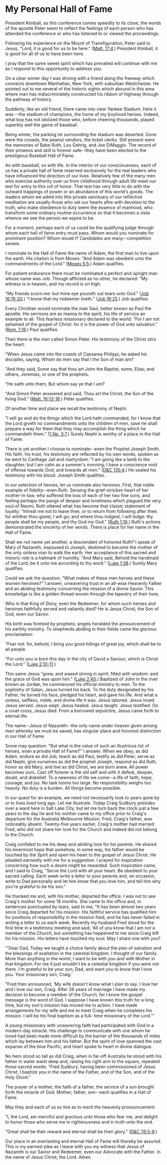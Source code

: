 # My Personal Hall of Fame

President Kimball, as this conference comes speedily to its close, the words
of the apostle Peter seem to reflect the feelings of each person who has
attended the conference or who has listened to or viewed the proceedings.

Following his experience on the Mount of Transfiguration, Peter said to Jesus,
"Lord, it is good for us to be here." ([Matt.
17:4](https://www.lds.org/scriptures/nt/matt/17.4?lang=eng#3).) President
Kimball, it is good for all of us to have been here.

I pray that the same sweet spirit which has prevailed will continue with me as
I respond to this opportunity to address you.

On a clear winter day I was driving with a friend along the freeway which
connects downtown Manhattan, New York, with suburban Westchester. He pointed
out to me several of the historic sights which abound in this area where man
has indiscriminately constructed his ribbon of highway through the pathway of
history.

Suddenly, like an old friend, there came into view Yankee Stadium. Here it was
--the stadium of champions, the home of my boyhood heroes. Indeed, what boy
has not idolized those who, before cheering thousands, played superbly well
the game of baseball.

Being winter, the parking lot surrounding the stadium was deserted. Gone were
the crowds, the peanut vendors, the ticket clerks. Still present were the
memories of Babe Ruth, Lou Gehrig, and Joe DiMaggio. The record of their
prowess and skill is forever safe--they have been elected to the prestigious
Baseball Hall of Fame.

As with baseball, so with life. In the interior of our consciousness, each of
us has a private hall of fame reserved exclusively for the real leaders who
have influenced the direction of our lives. Relatively few of the many men who
exercise authority over us from childhood through adult life meet our test for
entry to this roll of honor. That test has very little to do with the outward
trappings of power or an abundance of this world's goods. The leaders whom we
admit into this private sanctuary of our reflective meditation are usually
those who set our hearts afire with devotion to the truth, who make obedience
to duty seem the essence of manhood, who transform some ordinary routine
occurrence so that it becomes a vista whence we see the person we aspire to
be.

For a moment, perhaps each of us could be the qualifying judge through whom
each hall of fame entry must pass. Whom would you nominate for prominent
position? Whom would I? Candidates are many--competition severe.

I nominate to the Hall of Fame the name of Adam, the first man to live upon
the earth. His citation is from Moses: "And Adam was obedient unto the
commandments of the Lord." ([Moses
5:5](https://www.lds.org/scriptures/pgp/moses/5.5?lang=eng#4).) Adam
qualifies.

For patient endurance there must be nominated a perfect and upright man whose
name was Job. Though afflicted as no other, he declared: "My witness is in
heaven, and my record is on high.

"My friends scorn me: but mine eye poureth out tears unto God." ([Job
16:19-20](https://www.lds.org/scriptures/ot/job/16.19-20?lang=eng#18).) "I
know that my redeemer liveth." ([Job
19:25](https://www.lds.org/scriptures/ot/job/19.25?lang=eng#24).) Job
qualifies.

Every Christian would nominate the man Saul, better known as Paul the apostle.
His sermons are as manna to the spirit, his life of service an example to all.
This fearless missionary declared to the world: "For I am not ashamed of the
gospel of Christ: for it is the power of God unto salvation." ([Rom.
1:16](https://www.lds.org/scriptures/nt/rom/1.16?lang=eng#15).) Paul
qualifies.

Then there is the man called Simon Peter. His testimony of the Christ stirs
the heart:

"When Jesus came into the coasts of Caesarea Philippi, he asked his disciples,
saying, Whom do men say that I the Son of man am?

"And they said, Some say that thou art John the Baptist; some, Elias; and
others, Jeremias, or one of the prophets.

"He saith unto them, But whom say ye that I am?

"And Simon Peter answered and said, Thou art the Christ, the Son of the living
God." ([Matt.
16:13-16](https://www.lds.org/scriptures/nt/matt/16.13-16?lang=eng#12).) Peter
qualifies.

Of another time and place we recall the testimony of Nephi:

"I will go and do the things which the Lord hath commanded, for I know that
the Lord giveth no commandments unto the children of men, save he shall
prepare a way for them that they may accomplish the thing which he commandeth
them." ([1 Ne. 3:7](https://www.lds.org/scriptures/bofm/1-ne/3.7?lang=eng#6).)
Surely Nephi is worthy of a place in the Hall of Fame.

There is yet another I choose to nominate--even the Prophet Joseph Smith. His
faith, his trust, his testimony are reflected by his own words, spoken as he
went to Carthage Jail and martyrdom: "I am going like a lamb to the slaughter;
but I am calm as a summer's morning; I have a conscience void of offense
towards God, and towards all men." ([D&amp;C
135:4](https://www.lds.org/scriptures/dc-testament/dc/135.4?lang=eng#3).) He
sealed his testimony with his blood. Joseph Smith qualifies.

In our selection of heroes, let us nominate also heroines. First, that noble
example of fidelity--even Ruth. Sensing the grief-stricken heart of her
mother-in-law, who suffered the loss of each of her two fine sons, and feeling
perhaps the pangs of despair and loneliness which plagued the very soul of
Naomi, Ruth uttered what has become that classic statement of loyalty:
"Intreat me not to leave thee, or to return from following after thee: for
whither thou goest, I will go; and where thou lodgest, I will lodge: thy
people shall be my people, and thy God my God." ([Ruth
1:16](https://www.lds.org/scriptures/ot/ruth/1.16?lang=eng#15).) Ruth's
actions demonstrated the sincerity of her words. There is place for her name
in the Hall of Fame.

Shall we not name yet another, a descendant of honored Ruth? I speak of Mary
of Nazareth, espoused to Joseph, destined to become the mother of the only
sinless man to walk the earth. Her acceptance of this sacred and historic role
is a hallmark of humility. "And Mary said, Behold the handmaid of the Lord; be
it unto me according to thy word." ([Luke
1:38](https://www.lds.org/scriptures/nt/luke/1.38?lang=eng#37).) Surely Mary
qualifies.

Could we ask the question, "What makes of these men heroes and these women
heroines?" I answer, unwavering trust in an all-wise Heavenly Father and an
abiding testimony concerning the mission of a divine Savior. This knowledge is
like a golden thread woven through the tapestry of their lives.

Who is that King of Glory, even the Redeemer, for whom such heroes and
heroines faithfully served and valiantly died? He is Jesus Christ, the Son of
God, even our Savior.

His birth was foretold by prophets; angels heralded the announcement of his
earthly ministry. To shepherds abiding in their fields came the glorious
proclamation:

"Fear not: for, behold, I bring you good tidings of great joy, which shall be
to all people.

"For unto you is born this day in the city of David a Saviour, which is Christ
the Lord." ([Luke
2:10-11](https://www.lds.org/scriptures/nt/luke/2.10-11?lang=eng#9).)

This same Jesus "grew, and waxed strong in spirit, filled with wisdom: and the
grace of God was upon him." ([Luke
2:40](https://www.lds.org/scriptures/nt/luke/2.40?lang=eng#39).) Baptized of
John in the river known as Jordan, he commenced his official ministry to men.
To the sophistry of Satan, Jesus turned his back. To the duty designated by
his Father, he turned his face, pledged his heart, and gave his life. And what
a sinless, selfless, noble, and divine life it was. Jesus labored. Jesus
loved. Jesus served. Jesus wept. Jesus healed. Jesus taught. Jesus testified.
On a cruel cross, Jesus died. From a borrowed sepulchre, Jesus came forth to
eternal life.

The name--Jesus of Nazareth--the only name under heaven given among men
whereby we must be saved, has singular place and honored distinction in our
Hall of Fame.

Some may question: "But what is the value of such an illustrious list of
heroes, even a private Hall of Fame?" I answer. When we obey, as did Adam,
endure as did Job, teach as did Paul, testify as did Peter, serve as did
Nephi, give ourselves as did the prophet Joseph, respond as did Ruth, honor as
did Mary, and live as did Christ, we are born anew. All power becomes ours.
Cast off forever is the old self and with it defeat, despair, doubt, and
disbelief. To a newness of life we come--a life of faith, hope, courage, and
joy. No task looms too large. No responsibility weighs too heavily. No duty is
a burden. All things become possible.

In our quest for an example, we need not necessarily look to years gone by or
to lives lived long ago. Let me illustrate. Today Craig Sudbury presides over
a ward here in Salt Lake City, but let me turn back the clock just a few years
to the day he and his mother came to my office prior to Craig's departure for
the Australia Melbourne Mission. Fred, Craig's father, was noticeably absent.
Twenty-five years earlier, Craig's mother had married Fred, who did not share
her love for the Church and indeed did not belong to the Church.

Craig confided to me his deep and abiding love for his parents. He shared his
innermost hope that somehow, in some way, his father would be touched by the
Spirit and open his heart to the gospel of Jesus Christ. He pleaded earnestly
with me for a suggestion. I prayed for inspiration concerning how such a
desire might be rewarded. Such inspiration came, and I said to Craig, "Serve
the Lord with all your heart. Be obedient to your sacred calling. Each week
write a letter to your parents and, on occasion, write to Dad personally and
let him know that you love him, and tell him why you're grateful to be his
son."

He thanked me and, with his mother, departed the office. I was not to see
Craig's mother for some 18 months. She came to the office and, in sentences
punctuated by tears, said to me, "It has been almost two years since Craig
departed for his mission. His faithful service has qualified him for positions
of responsibility in the mission field, and he has never failed in writing a
letter to us each week. Recently my husband Fred stood for the first time in a
testimony meeting and said, 'All of you know that I am not a member of the
Church, but something has happened to me since Craig left for his mission. His
letters have touched my soul. May I share one with you?

"'Dear Dad, Today we taught a choice family about the plan of salvation and
the blessings of exaltation in the celestial kingdom. I thought of our family.
More than anything in the world, I want to be with you and with Mother in that
kingdom. For me it just wouldn't be a celestial kingdom if you were not there.
I'm grateful to be your son, Dad, and want you to know that I love you. Your
missionary son, Craig.'

"Fred then announced, 'My wife doesn't know what I plan to say. I love her and
I love our son, Craig. After 26 years of marriage I have made my decision to
become a member of the Church, for I know the gospel message is the word of
God. I suppose I have known this truth for a long time, but my son's mission
has moved me to action. I have made arrangements for my wife and me to meet
Craig when he completes his mission. I will be his final baptism as a full-
time missionary of the Lord.'"

A young missionary with unwavering faith had participated with God in a
modern-day miracle. His challenge to communicate with one whom he loved had
been made more difficult by the barrier of the thousands of miles which lay
between him and his father. But the spirit of love spanned the vast expanse of
the blue Pacific, and heart spoke to heart in divine dialogue.

No hero stood so tall as did Craig, when in far-off Australia he stood with
his father in water waist deep and, raising his right arm to the square,
repeated those sacred words: "Fred Sudbury, having been commissioned of Jesus
Christ, I baptize you in the name of the Father, and of the Son, and of the
Holy Ghost."

The prayer of a mother, the faith of a father, the service of a son brought
forth the miracle of God. Mother, father, son--each qualifies in a Hall of
Fame.

May they and each of us so live as to merit the heavenly pronouncement:

"I, the Lord, am merciful and gracious unto those who fear me, and delight to
honor those who serve me in righteousness and in truth unto the end.

"Great shall be their reward and eternal shall be their glory." ([D&amp;C
76:5-6](https://www.lds.org/scriptures/dc-testament/dc/76.5-6?lang=eng#4).)

Our place in an everlasting and eternal Hall of Fame will thereby be assured.
This is my earnest plea as I leave with you my witness that Jesus of Nazareth
is our Savior and Redeemer, even our Advocate with the Father. In the name of
Jesus Christ, the Lord. Amen.

